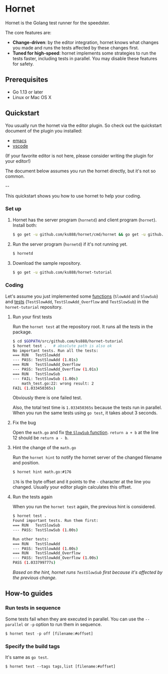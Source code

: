 # Hornet

Hornet is the Golang test runner for the speedster.

The core features are:
* **Change-driven**: by the editor integration, hornet knows what changes you made and runs the tests affected by these changes first.
* **Tuned for high-speed**: hornet implements some strategies to run the tests faster, including tests in parallel. You may disable these features for safety.

## Prerequisites

* Go 1.13 or later
* Linux or Mac OS X

## Quickstart

You usually run the hornet via the editor plugin. So check out the quickstart document of the plugin you installed:
* [emacs](https://github.com/ks888/hornet.el#install)
* [vscode](https://github.com/ks888/vscode-go-hornet#quickstart)

(If your favorite editor is not here, please consider writing the plugin for your editor!)

The document below assumes you run the hornet directly, but it's not so common.

--

This quickstart shows you how to use hornet to help your coding.

### Set up

1. Hornet has the server program (`hornetd`) and client program (`hornet`). Install both:

   ```sh
   $ go get -u github.com/ks888/hornet/cmd/hornet && go get -u github.com/ks888/hornet/cmd/hornetd
   ```

2. Run the server program (`hornetd`) if it's not running yet.

   ```sh
   $ hornetd
   ```

3. Download the sample repository.

   ```sh
   $ go get -u github.com/ks888/hornet-tutorial
   ```

### Coding

Let's assume you just implemented some [functions](https://github.com/ks888/hornet-tutorial/blob/master/math.go) (`SlowAdd` and `SlowSub`) and [tests](https://github.com/ks888/hornet-tutorial/blob/master/math_test.go) (`TestSlowAdd`, `TestSlowAdd_Overflow` and `TestSlowSub`) in the `hornet-tutorial` repository.

1. Run your first tests

   Run the `hornet test` at the repository root. It runs all the tests in the package.

   ```sh
   $ cd $GOPATH/src/github.com/ks888/hornet-tutorial
   $ hornet test .   # absolute path is also ok
   No important tests. Run all the tests:
   === RUN   TestSlowAdd
   --- PASS: TestSlowAdd (1.01s)
   === RUN   TestSlowAdd_Overflow
   --- PASS: TestSlowAdd_Overflow (1.01s)
   === RUN   TestSlowSub
   --- FAIL: TestSlowSub (1.00s)
       math_test.go:22: wrong result: 2
   FAIL (1.033450365s)
   ```

   Obviously there is one failed test.

   Also, the total test time is `1.033450365s` because the tests run in parallel. When you run the same tests using `go test`, it takes about 3 seconds.

2. Fix the bug

   Open the `math.go` and fix [the `SlowSub` function](https://github.com/ks888/hornet-tutorial/blob/master/math.go#L12). `return a + b` at the line 12 should be `return a - b`.

3. Hint the change of the `math.go`

   Run the `hornet hint` to notify the hornet server of the changed filename and position.

   ```sh
   $ hornet hint math.go:#176
   ```

   `176` is the byte offset and it points to the `-` character at the line you changed. Usually your editor plugin calculates this offset.

4. Run the tests again

   When you run the `hornet test` again, the previous hint is considered.

   ```sh
   $ hornet test .
   Found important tests. Run them first:
   === RUN   TestSlowSub
   --- PASS: TestSlowSub (1.00s)

   Run other tests:
   === RUN   TestSlowAdd
   --- PASS: TestSlowAdd (1.00s)
   === RUN   TestSlowAdd_Overflow
   --- PASS: TestSlowAdd_Overflow (1.00s)
   PASS (1.033799777s)
   ```

   *Based on the hint, hornet runs `TestSlowSub` first because it's affected by the previous change.*

## How-to guides

### Run tests in sequence

Some tests fail when they are executed in parallel. You can use the `--parallel` or `-p` option to run them in sequence.

```
$ hornet test -p off [filename:#offset]
```

### Specify the build tags

It's same as `go test`.

```
$ hornet test --tags tags,list [filename:#offset]
```

